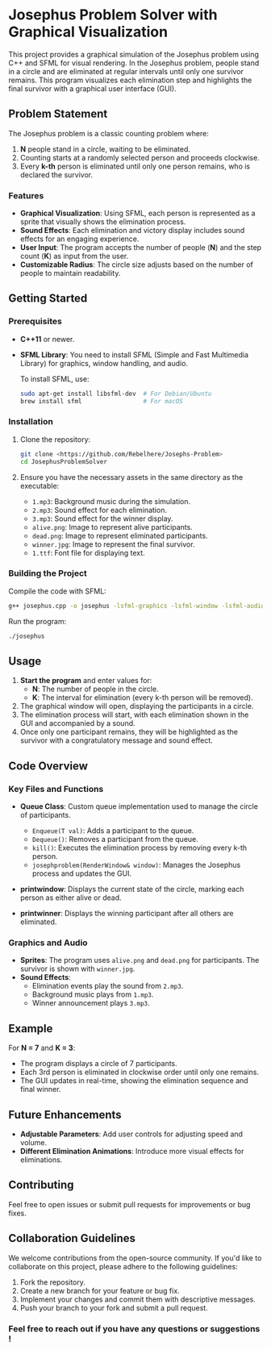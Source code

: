 
# Josephus Problem Solver with Graphical Visualization

This project provides a graphical simulation of the Josephus problem using C++ and SFML for visual rendering. In the Josephus problem, people stand in a circle and are eliminated at regular intervals until only one survivor remains. This program visualizes each elimination step and highlights the final survivor with a graphical user interface (GUI).

## Problem Statement

The Josephus problem is a classic counting problem where:
1. **N** people stand in a circle, waiting to be eliminated.
2. Counting starts at a randomly selected person and proceeds clockwise.
3. Every **k-th** person is eliminated until only one person remains, who is declared the survivor.

### Features

- **Graphical Visualization**: Using SFML, each person is represented as a sprite that visually shows the elimination process.
- **Sound Effects**: Each elimination and victory display includes sound effects for an engaging experience.
- **User Input**: The program accepts the number of people (**N**) and the step count (**K**) as input from the user.
- **Customizable Radius**: The circle size adjusts based on the number of people to maintain readability.

## Getting Started

### Prerequisites

- **C++11** or newer.
- **SFML Library**: You need to install SFML (Simple and Fast Multimedia Library) for graphics, window handling, and audio.
  
  To install SFML, use:
  ```bash
  sudo apt-get install libsfml-dev  # For Debian/Ubuntu
  brew install sfml                 # For macOS
  ```

### Installation

1. Clone the repository:

    ```bash
    git clone <https://github.com/Rebelhere/Josephs-Problem>
    cd JosephusProblemSolver
    ```

2. Ensure you have the necessary assets in the same directory as the executable:
    - `1.mp3`: Background music during the simulation.
    - `2.mp3`: Sound effect for each elimination.
    - `3.mp3`: Sound effect for the winner display.
    - `alive.png`: Image to represent alive participants.
    - `dead.png`: Image to represent eliminated participants.
    - `winner.jpg`: Image to represent the final survivor.
    - `1.ttf`: Font file for displaying text.

### Building the Project

Compile the code with SFML:

```bash
g++ josephus.cpp -o josephus -lsfml-graphics -lsfml-window -lsfml-audio -lsfml-system
```

Run the program:

```bash
./josephus
```

## Usage

1. **Start the program** and enter values for:
   - **N**: The number of people in the circle.
   - **K**: The interval for elimination (every k-th person will be removed).
2. The graphical window will open, displaying the participants in a circle.
3. The elimination process will start, with each elimination shown in the GUI and accompanied by a sound.
4. Once only one participant remains, they will be highlighted as the survivor with a congratulatory message and sound effect.

## Code Overview

### Key Files and Functions

- **Queue Class**: Custom queue implementation used to manage the circle of participants.
  - `Enqueue(T val)`: Adds a participant to the queue.
  - `Dequeue()`: Removes a participant from the queue.
  - `kill()`: Executes the elimination process by removing every k-th person.
  - `josephproblem(RenderWindow& window)`: Manages the Josephus process and updates the GUI.

- **printwindow**: Displays the current state of the circle, marking each person as either alive or dead.

- **printwinner**: Displays the winning participant after all others are eliminated.

### Graphics and Audio

- **Sprites**: The program uses `alive.png` and `dead.png` for participants. The survivor is shown with `winner.jpg`.
- **Sound Effects**: 
  - Elimination events play the sound from `2.mp3`.
  - Background music plays from `1.mp3`.
  - Winner announcement plays `3.mp3`.

## Example

For **N = 7** and **K = 3**:
- The program displays a circle of 7 participants.
- Each 3rd person is eliminated in clockwise order until only one remains.
- The GUI updates in real-time, showing the elimination sequence and final winner.

## Future Enhancements

- **Adjustable Parameters**: Add user controls for adjusting speed and volume.
- **Different Elimination Animations**: Introduce more visual effects for eliminations.

## Contributing

Feel free to open issues or submit pull requests for improvements or bug fixes.

## Collaboration Guidelines

We welcome contributions from the open-source community. If you'd like to collaborate on this project, please adhere to the following guidelines:
1. Fork the repository.
2. Create a new branch for your feature or bug fix.
3. Implement your changes and commit them with descriptive messages.
4. Push your branch to your fork and submit a pull request.

### Feel free to reach out if you have any questions or suggestions !
